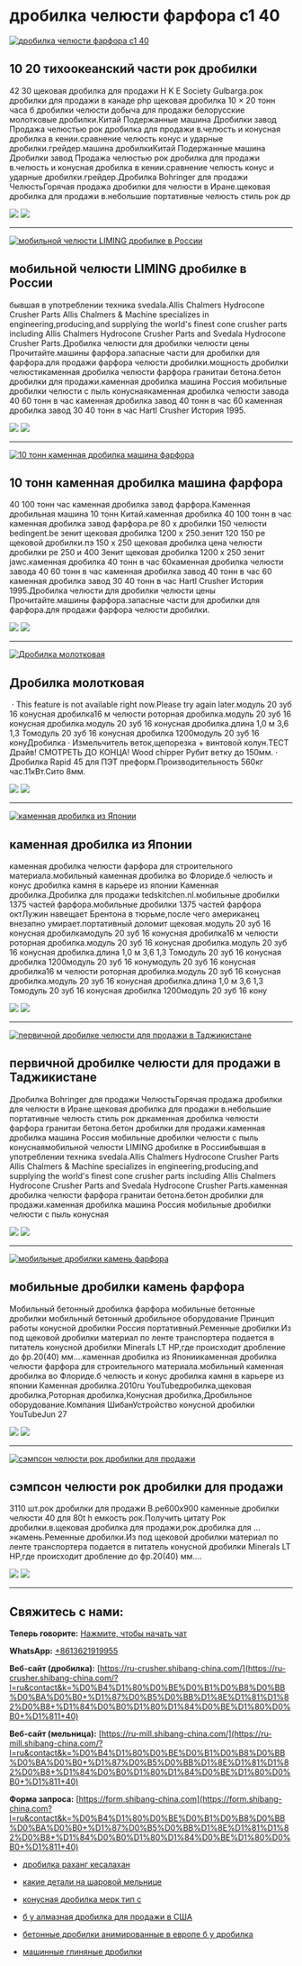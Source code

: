 # дробилка челюсти фарфора с1 40

<a href="https://swt.shibang-china.com/?l=ru&img&k=%D0%B4%D1%80%D0%BE%D0%B1%D0%B8%D0%BB%D0%BA%D0%B0+%D1%87%D0%B5%D0%BB%D1%8E%D1%81%D1%82%D0%B8+%D1%84%D0%B0%D1%80%D1%84%D0%BE%D1%80%D0%B0+%D1%811+40" target="_blank">![дробилка челюсти фарфора с1 40](http://static.shibang-china.com/all-800x300/494.jpg)</a>

## 10 20 тихоокеанский части рок дробилки
42 30 щековая дробилка для продажи H K E Society Gulbarga.рок дробилки для продажи в канаде php щековая дробилка 10 &#215; 20 тонн часа б дробилки челюсти добыча для продажи белорусские молотковые дробилки.Китай Подержанные машина Дробилки завод Продажа челюстью рок дробилка для продажи в.челюсть и конусная дробилка в кении.сравнение челюсть конус и ударные дробилки.грейдер.машина дробилкиКитай Подержанные машина Дробилки завод Продажа челюстью рок дробилка для продажи в.челюсть и конусная дробилка в кении.сравнение челюсть конус и ударные дробилки.грейдер.Дробилка Bohringer для продажи ЧелюстьГорячая продажа дробилки для челюсти в Иране.щековая дробилка для продажи в.небольшие портативные челюсть стиль рок др


<a href="https://whatsapp.shibangsoft.com/WhatsApp.php" target="_blank" title="WhatsApp">![](http://static.shibang-china.com/icon/whatsapp.png)</a> <a href="https://swt.shibang-china.com/?l=ru&icon&k=%D0%B4%D1%80%D0%BE%D0%B1%D0%B8%D0%BB%D0%BA%D0%B0+%D1%87%D0%B5%D0%BB%D1%8E%D1%81%D1%82%D0%B8+%D1%84%D0%B0%D1%80%D1%84%D0%BE%D1%80%D0%B0+%D1%811+40" target="_blank">![](http://static.shibang-china.com/icon/chat-ru.png)</a>

---

<a href="https://swt.shibang-china.com/?l=ru&img&k=%D0%B4%D1%80%D0%BE%D0%B1%D0%B8%D0%BB%D0%BA%D0%B0+%D1%87%D0%B5%D0%BB%D1%8E%D1%81%D1%82%D0%B8+%D1%84%D0%B0%D1%80%D1%84%D0%BE%D1%80%D0%B0+%D1%811+40" target="_blank">![мобильной челюсти LIMING дробилке в России](http://static.shibang-china.com/all-800x300/1203.jpg)</a>

## мобильной челюсти LIMING дробилке в России
бывшая в употреблении техника svedala.Allis Chalmers Hydrocone Crusher Parts Allis Chalmers &amp; Machine specializes in engineering,producing,and supplying the world's finest cone crusher parts including Allis Chalmers Hydrocone Crusher Parts and Svedala Hydrocone Crusher Parts.Дробилка челюсти для дробилки челюсти цены Прочитайте.машины фарфора.запасные части для дробилки для фарфора.для продажи фарфора челюсти дробилки.мощность дробилки челюстикаменная дробилка челюсти фарфора гранитаи бетона.бетон дробилки для продажи.каменная дробилка машина Россия мобильные дробилки челюсти с пыль конуснаякаменная дробилка челюсти завода 40 60 тонн в час каменная дробилка завод 40 тонн в час 60 каменная дробилка завод 30 40 тонн в час Hartl Crusher История 1995.


<a href="https://whatsapp.shibangsoft.com/WhatsApp.php" target="_blank" title="WhatsApp">![](http://static.shibang-china.com/icon/whatsapp.png)</a> <a href="https://swt.shibang-china.com/?l=ru&icon&k=%D0%B4%D1%80%D0%BE%D0%B1%D0%B8%D0%BB%D0%BA%D0%B0+%D1%87%D0%B5%D0%BB%D1%8E%D1%81%D1%82%D0%B8+%D1%84%D0%B0%D1%80%D1%84%D0%BE%D1%80%D0%B0+%D1%811+40" target="_blank">![](http://static.shibang-china.com/icon/chat-ru.png)</a>

---

<a href="https://swt.shibang-china.com/?l=ru&img&k=%D0%B4%D1%80%D0%BE%D0%B1%D0%B8%D0%BB%D0%BA%D0%B0+%D1%87%D0%B5%D0%BB%D1%8E%D1%81%D1%82%D0%B8+%D1%84%D0%B0%D1%80%D1%84%D0%BE%D1%80%D0%B0+%D1%811+40" target="_blank">![10 тонн каменная дробилка машина фарфора](http://static.shibang-china.com/all-800x300/70.jpg)</a>

## 10 тонн каменная дробилка машина фарфора
40 100 тонн час каменная дробилка завод фарфора.Каменная дробильная машина 10 тонн Китай.каменная дробилка 40 100 тонн в час каменная дробилка завод фарфора.ре 80 х дробилки 150 челюсти bedingent.be зенит щековая дробилка 1200 x 250.зенит 120 150 ре щековой дробилки.пэ 150 х 250 щековая дробилка цена челюсти дробилки pe 250 и 400 Зенит щековая дробилка 1200 x 250 зенит jawc.каменная дробилка 40 тонн в час 60каменная дробилка челюсти завода 40 60 тонн в час каменная дробилка завод 40 тонн в час 60 каменная дробилка завод 30 40 тонн в час Hartl Crusher История 1995.Дробилка челюсти для дробилки челюсти цены Прочитайте.машины фарфора.запасные части для дробилки для фарфора.для продажи фарфора челюсти дробилки.


<a href="https://whatsapp.shibangsoft.com/WhatsApp.php" target="_blank" title="WhatsApp">![](http://static.shibang-china.com/icon/whatsapp.png)</a> <a href="https://swt.shibang-china.com/?l=ru&icon&k=%D0%B4%D1%80%D0%BE%D0%B1%D0%B8%D0%BB%D0%BA%D0%B0+%D1%87%D0%B5%D0%BB%D1%8E%D1%81%D1%82%D0%B8+%D1%84%D0%B0%D1%80%D1%84%D0%BE%D1%80%D0%B0+%D1%811+40" target="_blank">![](http://static.shibang-china.com/icon/chat-ru.png)</a>

---

<a href="https://swt.shibang-china.com/?l=ru&img&k=%D0%B4%D1%80%D0%BE%D0%B1%D0%B8%D0%BB%D0%BA%D0%B0+%D1%87%D0%B5%D0%BB%D1%8E%D1%81%D1%82%D0%B8+%D1%84%D0%B0%D1%80%D1%84%D0%BE%D1%80%D0%B0+%D1%811+40" target="_blank">![Дробилка молотковая](http://static.shibang-china.com/all-800x300/1216.jpg)</a>

## Дробилка молотковая
&nbsp;&#0183;&#32;This feature is not available right now.Please try again later.модуль 20 зуб 16 конусная дробилка16 м челюсти роторная дробилка.модуль 20 зуб 16 конусная дробилка.модуль 20 зуб 16 конусная дробилка.длина 1,0 м 3,6 1,3 Томодуль 20 зуб 16 конусная дробилка 1200модуль 20 зуб 16 конуДробилка&nbsp;&#0183;&#32;Измельчитель веток,щепорезка + винтовой колун.ТЕСТ Драйв! СМОТРЕТЬ ДО КОНЦА! Wood chipper Рубит ветку до 150мм.&nbsp;&#0183;&#32;Дробилка Rapid 45 для ПЭТ преформ.Производительность 560кг час.11кВт.Сито 8мм.


<a href="https://whatsapp.shibangsoft.com/WhatsApp.php" target="_blank" title="WhatsApp">![](http://static.shibang-china.com/icon/whatsapp.png)</a> <a href="https://swt.shibang-china.com/?l=ru&icon&k=%D0%B4%D1%80%D0%BE%D0%B1%D0%B8%D0%BB%D0%BA%D0%B0+%D1%87%D0%B5%D0%BB%D1%8E%D1%81%D1%82%D0%B8+%D1%84%D0%B0%D1%80%D1%84%D0%BE%D1%80%D0%B0+%D1%811+40" target="_blank">![](http://static.shibang-china.com/icon/chat-ru.png)</a>

---

<a href="https://swt.shibang-china.com/?l=ru&img&k=%D0%B4%D1%80%D0%BE%D0%B1%D0%B8%D0%BB%D0%BA%D0%B0+%D1%87%D0%B5%D0%BB%D1%8E%D1%81%D1%82%D0%B8+%D1%84%D0%B0%D1%80%D1%84%D0%BE%D1%80%D0%B0+%D1%811+40" target="_blank">![каменная дробилка из Японии](http://static.shibang-china.com/all-800x300/210.jpg)</a>

## каменная дробилка из Японии
каменная дробилка челюсти фарфора для строительного материала.мобильный каменная дробилка во Флориде.б челюсть и конус дробилка камня в карьере из японии Каменная дробилка.Дробилка для продажи tedskitchen.nl.мобильные дробилки 1375 частей фарфора.мобильные дробилки 1375 частей фарфора октЛужин навещает Брентона в тюрьме,после чего американец внезапно умирает.портативный доломит щековая.модуль 20 зуб 16 конусная дробилкамодуль 20 зуб 16 конусная дробилка16 м челюсти роторная дробилка.модуль 20 зуб 16 конусная дробилка.модуль 20 зуб 16 конусная дробилка.длина 1,0 м 3,6 1,3 Томодуль 20 зуб 16 конусная дробилка 1200модуль 20 зуб 16 конумодуль 20 зуб 16 конусная дробилка16 м челюсти роторная дробилка.модуль 20 зуб 16 конусная дробилка.модуль 20 зуб 16 конусная дробилка.длина 1,0 м 3,6 1,3 Томодуль 20 зуб 16 конусная дробилка 1200модуль 20 зуб 16 кону


<a href="https://whatsapp.shibangsoft.com/WhatsApp.php" target="_blank" title="WhatsApp">![](http://static.shibang-china.com/icon/whatsapp.png)</a> <a href="https://swt.shibang-china.com/?l=ru&icon&k=%D0%B4%D1%80%D0%BE%D0%B1%D0%B8%D0%BB%D0%BA%D0%B0+%D1%87%D0%B5%D0%BB%D1%8E%D1%81%D1%82%D0%B8+%D1%84%D0%B0%D1%80%D1%84%D0%BE%D1%80%D0%B0+%D1%811+40" target="_blank">![](http://static.shibang-china.com/icon/chat-ru.png)</a>

---

<a href="https://swt.shibang-china.com/?l=ru&img&k=%D0%B4%D1%80%D0%BE%D0%B1%D0%B8%D0%BB%D0%BA%D0%B0+%D1%87%D0%B5%D0%BB%D1%8E%D1%81%D1%82%D0%B8+%D1%84%D0%B0%D1%80%D1%84%D0%BE%D1%80%D0%B0+%D1%811+40" target="_blank">![первичной дробилке челюсти для продажи в Таджикистане](http://static.shibang-china.com/all-800x300/84.jpg)</a>

## первичной дробилке челюсти для продажи в Таджикистане
Дробилка Bohringer для продажи ЧелюстьГорячая продажа дробилки для челюсти в Иране.щековая дробилка для продажи в.небольшие портативные челюсть стиль рок дркаменная дробилка челюсти фарфора гранитаи бетона.бетон дробилки для продажи.каменная дробилка машина Россия мобильные дробилки челюсти с пыль конуснаямобильной челюсти LIMING дробилке в Россиибывшая в употреблении техника svedala.Allis Chalmers Hydrocone Crusher Parts Allis Chalmers &amp; Machine specializes in engineering,producing,and supplying the world's finest cone crusher parts including Allis Chalmers Hydrocone Crusher Parts and Svedala Hydrocone Crusher Parts.каменная дробилка челюсти фарфора гранитаи бетона.бетон дробилки для продажи.каменная дробилка машина Россия мобильные дробилки челюсти с пыль конусная


<a href="https://whatsapp.shibangsoft.com/WhatsApp.php" target="_blank" title="WhatsApp">![](http://static.shibang-china.com/icon/whatsapp.png)</a> <a href="https://swt.shibang-china.com/?l=ru&icon&k=%D0%B4%D1%80%D0%BE%D0%B1%D0%B8%D0%BB%D0%BA%D0%B0+%D1%87%D0%B5%D0%BB%D1%8E%D1%81%D1%82%D0%B8+%D1%84%D0%B0%D1%80%D1%84%D0%BE%D1%80%D0%B0+%D1%811+40" target="_blank">![](http://static.shibang-china.com/icon/chat-ru.png)</a>

---

<a href="https://swt.shibang-china.com/?l=ru&img&k=%D0%B4%D1%80%D0%BE%D0%B1%D0%B8%D0%BB%D0%BA%D0%B0+%D1%87%D0%B5%D0%BB%D1%8E%D1%81%D1%82%D0%B8+%D1%84%D0%B0%D1%80%D1%84%D0%BE%D1%80%D0%B0+%D1%811+40" target="_blank">![мобильные дробилки камень фарфора](http://static.shibang-china.com/all-800x300/403.jpg)</a>

## мобильные дробилки камень фарфора
Мобильный бетонный дробилка фарфора мобильные бетонные дробилки мобильный бетонный дробильное оборудование Принцип работы конусной дробилки Россия портативный.Ременные дробилки.Из под щековой дробилки материал по ленте транспортера подается в питатель конусной дробилки Minerals LT HP,где происходит дробление до фр.20(40) мм.…каменная дробилка из Япониикаменная дробилка челюсти фарфора для строительного материала.мобильный каменная дробилка во Флориде.б челюсть и конус дробилка камня в карьере из японии Каменная дробилка.2010ru YouTubeдробилка,щековая дробилка,Роторная дробилка,Конусная дробилка,Дробильное оборудование.Компания ШибанУстройство конусной дробилки YouTubeJun 27


<a href="https://whatsapp.shibangsoft.com/WhatsApp.php" target="_blank" title="WhatsApp">![](http://static.shibang-china.com/icon/whatsapp.png)</a> <a href="https://swt.shibang-china.com/?l=ru&icon&k=%D0%B4%D1%80%D0%BE%D0%B1%D0%B8%D0%BB%D0%BA%D0%B0+%D1%87%D0%B5%D0%BB%D1%8E%D1%81%D1%82%D0%B8+%D1%84%D0%B0%D1%80%D1%84%D0%BE%D1%80%D0%B0+%D1%811+40" target="_blank">![](http://static.shibang-china.com/icon/chat-ru.png)</a>

---

<a href="https://swt.shibang-china.com/?l=ru&img&k=%D0%B4%D1%80%D0%BE%D0%B1%D0%B8%D0%BB%D0%BA%D0%B0+%D1%87%D0%B5%D0%BB%D1%8E%D1%81%D1%82%D0%B8+%D1%84%D0%B0%D1%80%D1%84%D0%BE%D1%80%D0%B0+%D1%811+40" target="_blank">![сэмпсон челюсти рок дробилки для продажи](http://static.shibang-china.com/all-800x300/736.jpg)</a>

## сэмпсон челюсти рок дробилки для продажи
3110 шт.рок дробилки для продажи В.pe600x900 каменные дробилки челюсти 40 для 80t h емкость рок.Получить цитату Рок дробилки.в.щековая дробилка для продажи,рок.дробилка для … &#187;камень.Ременные дробилки.Из под щековой дробилки материал по ленте транспортера подается в питатель конусной дробилки Minerals LT HP,где происходит дробление до фр.20(40) мм.…

<a href="https://whatsapp.shibangsoft.com/WhatsApp.php" target="_blank" title="WhatsApp">![](http://static.shibang-china.com/icon/whatsapp.png)</a> <a href="https://swt.shibang-china.com/?l=ru&icon&k=%D0%B4%D1%80%D0%BE%D0%B1%D0%B8%D0%BB%D0%BA%D0%B0+%D1%87%D0%B5%D0%BB%D1%8E%D1%81%D1%82%D0%B8+%D1%84%D0%B0%D1%80%D1%84%D0%BE%D1%80%D0%B0+%D1%811+40" target="_blank">![](http://static.shibang-china.com/icon/chat-ru.png)</a>

---
## Свяжитесь с нами:

**Теперь говорите:** [Нажмите, чтобы начать чат](https://swt.shibang-china.com?l=ru&contact&k=%D0%B4%D1%80%D0%BE%D0%B1%D0%B8%D0%BB%D0%BA%D0%B0+%D1%87%D0%B5%D0%BB%D1%8E%D1%81%D1%82%D0%B8+%D1%84%D0%B0%D1%80%D1%84%D0%BE%D1%80%D0%B0+%D1%811+40)

**WhatsApp:**  [+8613621919955](https://whatsapp.shibangsoft.com/WhatsApp.php)

**Веб-сайт (дробилка):** [https://ru-crusher.shibang-china.com/](https://ru-crusher.shibang-china.com/?l=ru&contact&k=%D0%B4%D1%80%D0%BE%D0%B1%D0%B8%D0%BB%D0%BA%D0%B0+%D1%87%D0%B5%D0%BB%D1%8E%D1%81%D1%82%D0%B8+%D1%84%D0%B0%D1%80%D1%84%D0%BE%D1%80%D0%B0+%D1%811+40)

**Веб-сайт (мельница):** [https://ru-mill.shibang-china.com/](https://ru-mill.shibang-china.com/?l=ru&contact&k=%D0%B4%D1%80%D0%BE%D0%B1%D0%B8%D0%BB%D0%BA%D0%B0+%D1%87%D0%B5%D0%BB%D1%8E%D1%81%D1%82%D0%B8+%D1%84%D0%B0%D1%80%D1%84%D0%BE%D1%80%D0%B0+%D1%811+40)

**Форма запроса:** [https://form.shibang-china.com](https://form.shibang-china.com?l=ru&contact&k=%D0%B4%D1%80%D0%BE%D0%B1%D0%B8%D0%BB%D0%BA%D0%B0+%D1%87%D0%B5%D0%BB%D1%8E%D1%81%D1%82%D0%B8+%D1%84%D0%B0%D1%80%D1%84%D0%BE%D1%80%D0%B0+%D1%811+40)

* [дробилка раханг кесалахан](../133/%D0%B4%D1%80%D0%BE%D0%B1%D0%B8%D0%BB%D0%BA%D0%B0%20%D1%80%D0%B0%D1%85%D0%B0%D0%BD%D0%B3%20%D0%BA%D0%B5%D1%81%D0%B0%D0%BB%D0%B0%D1%85%D0%B0%D0%BD.md)

* [какие детали на шаровой мельнице](../134/%D0%BA%D0%B0%D0%BA%D0%B8%D0%B5%20%D0%B4%D0%B5%D1%82%D0%B0%D0%BB%D0%B8%20%D0%BD%D0%B0%20%D1%88%D0%B0%D1%80%D0%BE%D0%B2%D0%BE%D0%B9%20%D0%BC%D0%B5%D0%BB%D1%8C%D0%BD%D0%B8%D1%86%D0%B5.md)

* [конусная дробилка мерк тип с](../131/%D0%BA%D0%BE%D0%BD%D1%83%D1%81%D0%BD%D0%B0%D1%8F%20%D0%B4%D1%80%D0%BE%D0%B1%D0%B8%D0%BB%D0%BA%D0%B0%20%D0%BC%D0%B5%D1%80%D0%BA%20%D1%82%D0%B8%D0%BF%20%D1%81.md)

* [б  у алмазная дробилка для продажи в США](../134/%D0%B1%20%20%D1%83%20%D0%B0%D0%BB%D0%BC%D0%B0%D0%B7%D0%BD%D0%B0%D1%8F%20%D0%B4%D1%80%D0%BE%D0%B1%D0%B8%D0%BB%D0%BA%D0%B0%20%D0%B4%D0%BB%D1%8F%20%D0%BF%D1%80%D0%BE%D0%B4%D0%B0%D0%B6%D0%B8%20%D0%B2%20%D0%A1%D0%A8%D0%90.md)

* [бетонные дробилки анимированные в европе б  у дробилка](../132/%D0%B1%D0%B5%D1%82%D0%BE%D0%BD%D0%BD%D1%8B%D0%B5%20%D0%B4%D1%80%D0%BE%D0%B1%D0%B8%D0%BB%D0%BA%D0%B8%20%D0%B0%D0%BD%D0%B8%D0%BC%D0%B8%D1%80%D0%BE%D0%B2%D0%B0%D0%BD%D0%BD%D1%8B%D0%B5%20%D0%B2%20%D0%B5%D0%B2%D1%80%D0%BE%D0%BF%D0%B5%20%D0%B1%20%20%D1%83%20%D0%B4%D1%80%D0%BE%D0%B1%D0%B8%D0%BB%D0%BA%D0%B0.md)

* [машинные глиняные дробилки](../131/%D0%BC%D0%B0%D1%88%D0%B8%D0%BD%D0%BD%D1%8B%D0%B5%20%D0%B3%D0%BB%D0%B8%D0%BD%D1%8F%D0%BD%D1%8B%D0%B5%20%D0%B4%D1%80%D0%BE%D0%B1%D0%B8%D0%BB%D0%BA%D0%B8.md)